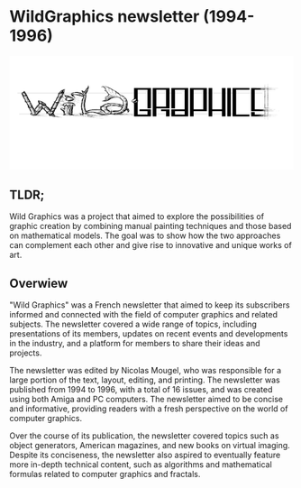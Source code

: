 # WildGraphics newsletter (1994-1996)

![WG Logo](img/wild-logo.png)

## TLDR;

Wild Graphics was a project that aimed to explore the possibilities of graphic creation by combining manual painting techniques and those based on mathematical models. The goal was to show how the two approaches can complement each other and give rise to innovative and unique works of art.

## Overwiew

"Wild Graphics" was a French newsletter that aimed to keep its subscribers informed and connected with the field of computer graphics and related subjects. The newsletter covered a wide range of topics, including presentations of its members, updates on recent events and developments in the industry, and a platform for members to share their ideas and projects.

The newsletter was edited by Nicolas Mougel, who was responsible for a large portion of the text, layout, editing, and printing. The newsletter was published from 1994 to 1996, with a total of 16 issues, and was created using both Amiga and PC computers. The newsletter aimed to be concise and informative, providing readers with a fresh perspective on the world of computer graphics.

Over the course of its publication, the newsletter covered topics such as object generators, American magazines, and new books on virtual imaging. Despite its conciseness, the newsletter also aspired to eventually feature more in-depth technical content, such as algorithms and mathematical formulas related to computer graphics and fractals.
